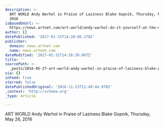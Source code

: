 ```yaml
---
description: >-
  ART WORLD Andy Warhol in Praise of Laziness Blake Gopnik, Thursday, May 26,
  2016
isBasedOnUrl: >-
  https://news.artnet.com/art-world/andy-warhol-do-it-yourself-at-the-met-breuer-unfinished-504998
author: []
datePublished: '2017-01-31T14:28:06.278Z'
publisher:
  domain: news.artnet.com
  name: news.artnet.com
dateModified: '2017-01-31T14:26:38.007Z'
title: ''
sourcePath: >-
  _posts/2016-05-27-art-world-andy-warhol-in-praise-of-laziness-blake-gopnik-th.md
via: {}
inFeed: true
starred: false
datePublishedOriginal: '2016-11-23T11:40:44.970Z'
_context: 'http://schema.org'
_type: Article

---
```

ART WORLD Andy Warhol in Praise of Laziness Blake Gopnik, Thursday, May 26, 2016